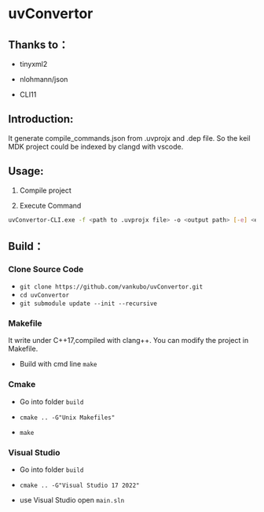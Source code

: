 # uvConvertor

## Thanks to：

* tinyxml2

* nlohmann/json

* CLI11

## Introduction:

It generate compile_commands.json from .uvprojx and .dep file. So the keil MDK project could be indexed by clangd with vscode.

## Usage:

1. Compile project

2. Execute Command

```bash
uvConvertor-CLI.exe -f <path to .uvprojx file> -o <output path> [-e] <external options>
```


## Build：
### Clone Source Code
* `git clone https://github.com/vankubo/uvConvertor.git`
* `cd uvConvertor`
* `git submodule update --init --recursive`
### Makefile

It write under C++17,compiled with clang++. You can modify the project in Makefile.

* Build with cmd line `make`

### Cmake

* Go into folder `build`

* `cmake .. -G"Unix Makefiles"`

* `make`

### Visual Studio

* Go into folder `build`

* `cmake .. -G"Visual Studio 17 2022"`

* use Visual Studio open `main.sln`
